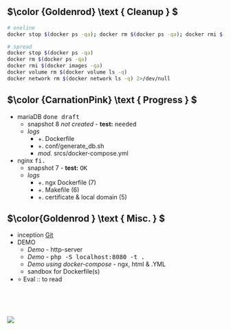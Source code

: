 ## $\color {Goldenrod} \text { Cleanup } $

```sh
# oneline
docker stop $(docker ps -qa); docker rm $(docker ps -qa); docker rmi $(docker images -qa); docker volume rm $(docker volume ls -q); docker network rm $(docker network ls -q) 2>/dev/null 

# spread
docker stop $(docker ps -qa)
docker rm $(docker ps -qa)
docker rmi $(docker images -qa)
docker volume rm $(docker volume ls -q)
docker network rm $(docker network ls -q) 2>/dev/null 
```

## $\color {CarnationPink} \text { Progress } $
- mariaDB <kbd> done draft </kbd> 
  - snapshot 8 _not created_ - __test:__ <kbd> needed </kbd>
  - _logs_
    - \+. Dockerfile 
    - \+. conf/generate_db.sh
    - _mod._ srcs/docker-compose.yml
- nginx <kbd> fi. </kbd> 
  - snapshot 7 - __test:__ <kbd> OK </kbd>
  - _logs_
    - \+. ngx Dockerfile (7)
    - \+. Makefile (6)
    - \+. certificate & local domain (5)

## $\color{Goldenrod } \text { Misc. } $
- inception [Git](https://github.com/nuoxoxo/ircci/tree/main/inception)
- DEMO
  - _Demo_ - http-server
  - _Demo_ - <kbd> php -S localhost:8080 -t . </kbd>
  - _Demo using docker-compose_ - ngx, html & .YML
  - sandbox for Dockerfile(s)
- :star: Eval :: to read

## &nbsp;

![](https://i.imgur.com/B26PCcR.png)

